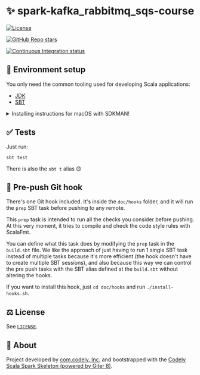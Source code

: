 # ✨ spark-kafka_rabbitmq_sqs-course

[![License](https://img.shields.io/github/license/com.codely/spark-kafka_rabbitmq_sqs-course?style=flat-square)](/LICENSE) 

[![GitHub Repo stars](https://img.shields.io/github/stars/com.codely/spark-kafka_rabbitmq_sqs-course?style=flat-square)](https://github.com/com.codely/spark-kafka_rabbitmq_sqs-course/stargazers)

[![Continuous Integration status](https://img.shields.io/github/actions/workflow/status/com.codely/spark-kafka_rabbitmq_sqs-course/ci.yml?style=flat-square)](https://github.com/com.codely/spark-kafka_rabbitmq_sqs-course/actions/workflows/ci.yml)

## 🚀 Environment setup

You only need the common tooling used for developing Scala applications:

- [JDK](https://www.oracle.com/java/technologies/downloads/)
- [SBT](https://www.scala-sbt.org/download)

<details>
<summary>Installing instructions for macOS with SDKMAN!</summary>

If you use macOS, we would recommend using SDKMAN! to manage different JDK versions and tooling:

1. [Install SDKMAN with homebrew](https://github.com/sdkman/homebrew-tap?tab=readme-ov-file#installation)
2. Install the JDK you prefer. If you ask us, we will opt for:
   1. [Check the latest Java LTS JDK version](https://endoflife.date/oracle-jdk)
   2. Check the latest Zulu distribution version for that LTS with:
      ```shell
      sdk list java
      ```
   3. Install it:
      ```shell
      sdk install java XX.YY.ZZ-zulu
      ```
3. Install the latest SBT:
   ```shell
   sdk install sbt
   ```
</details>

## ✅ Tests

Just run:

```shell
sbt test
```

There is also the `sbt t` alias 😊

## 🤽‍ Pre-push Git hook

There's one Git hook included. It's inside the `doc/hooks` folder, and it will run the `prep` SBT task before pushing to any remote.

This `prep` task is intended to run all the checks you consider before pushing.
At this very moment, it tries to compile and check the code style rules with ScalaFmt.

You can define what this task does by modifying the `prep` task in the `build.sbt` file.
We like the approach of just having to run 1 single SBT task instead of multiple tasks because it's more efficient (the hook doesn't have to create multiple SBT sessions), and also because this way we can control the pre push tasks with the SBT alias defined at the `build.sbt` without altering the hooks.

If you want to install this hook, just `cd doc/hooks` and run `./install-hooks.sh`.

## ⚖️ License

See [`LICENSE`](LICENSE).

## 🤔 About

Project developed by [com.codely, Inc.](https://com.codely) and bootstrapped with the [Codely Scala Spark Skeleton (powered by Giter 8)](https://github.com/CodelyTV/scala-spark-skeleton.g8).
